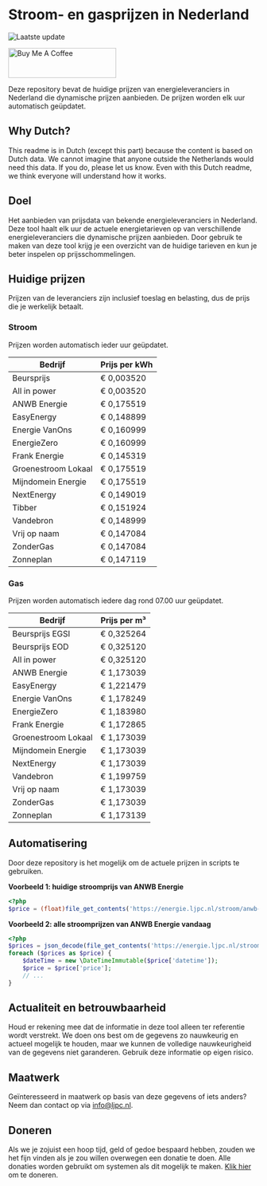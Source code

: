 # Stroom- en gasprijzen in Nederland

![Laatste update](https://img.shields.io/badge/laatste%20update-2025--08--23%2015%3A00%20CET-brightgreen)

<a href="https://www.buymeacoffee.com/Lars-" target="_blank"><img src="https://cdn.buymeacoffee.com/buttons/v2/default-orange.png" alt="Buy Me A Coffee" height="60" style="height: 60px !important;width: 217px !important;" ></a>

Deze repository bevat de huidige prijzen van energieleveranciers in Nederland die dynamische prijzen aanbieden. De prijzen worden elk uur automatisch geüpdatet.

## Why Dutch?

This readme is in Dutch (except this part) because the content is based on Dutch data. We cannot imagine that anyone outside the Netherlands would need this data. If you do, please let us know. Even with this Dutch readme, we think
everyone will understand how it works.

## Doel

Het aanbieden van prijsdata van bekende energieleveranciers in Nederland. Deze tool haalt elk uur de actuele energietarieven op van verschillende energieleveranciers die dynamische prijzen aanbieden. Door gebruik te maken van deze tool
krijg je een overzicht van de huidige tarieven en kun je beter inspelen op prijsschommelingen.

## Huidige prijzen

Prijzen van de leveranciers zijn inclusief toeslag en belasting, dus de prijs die je werkelijk betaalt.

### Stroom

Prijzen worden automatisch ieder uur geüpdatet.

 Bedrijf | Prijs per kWh 
---------|---------------
Beursprijs | € 0,003520
All in power | € 0,003520
ANWB Energie | € 0,175519
EasyEnergy | € 0,148899
Energie VanOns | € 0,160999
EnergieZero | € 0,160999
Frank Energie | € 0,145319
Groenestroom Lokaal | € 0,175519
Mijndomein Energie | € 0,175519
NextEnergy | € 0,149019
Tibber | € 0,151924
Vandebron | € 0,148999
Vrij op naam | € 0,147084
ZonderGas | € 0,147084
Zonneplan | € 0,147119


### Gas

Prijzen worden automatisch iedere dag rond 07.00 uur geüpdatet.

 Bedrijf | Prijs per m³ 
---------|--------------
Beursprijs EGSI | € 0,325264
Beursprijs EOD | € 0,325120
All in power | € 0,325120
ANWB Energie | € 1,173039
EasyEnergy | € 1,221479
Energie VanOns | € 1,178249
EnergieZero | € 1,183980
Frank Energie | € 1,172865
Groenestroom Lokaal | € 1,173039
Mijndomein Energie | € 1,173039
NextEnergy | € 1,173039
Vandebron | € 1,199759
Vrij op naam | € 1,173039
ZonderGas | € 1,173039
Zonneplan | € 1,173139


## Automatisering

Door deze repository is het mogelijk om de actuele prijzen in scripts te gebruiken.

**Voorbeeld 1: huidige stroomprijs van ANWB Energie**

```php
<?php
$price = (float)file_get_contents('https://energie.ljpc.nl/stroom/anwb-energie-nu.txt');

```

**Voorbeeld 2: alle stroomprijzen van ANWB Energie vandaag**

```php
<?php
$prices = json_decode(file_get_contents('https://energie.ljpc.nl/stroom/all-in-power-vandaag.json'),true);
foreach ($prices as $price) {
    $dateTime = new \DateTimeImmutable($price['datetime']);
    $price = $price['price'];
    // ...
}
```

## Actualiteit en betrouwbaarheid

Houd er rekening mee dat de informatie in deze tool alleen ter referentie wordt verstrekt. We doen ons best om de gegevens zo nauwkeurig en actueel mogelijk te houden, maar we kunnen de volledige nauwkeurigheid van de gegevens niet
garanderen. Gebruik deze informatie op eigen risico.

## Maatwerk

Geïnteresseerd in maatwerk op basis van deze gegevens of iets anders? Neem dan contact op
via [info@ljpc.nl](mailto:info@ljpc.nl?subject=Energie%20prijzen).

## Doneren

Als we je zojuist een hoop tijd, geld of gedoe bespaard hebben, zouden we het fijn vinden als je zou willen overwegen een
donatie te doen. Alle donaties worden gebruikt om systemen als dit mogelijk te
maken. [Klik hier](https://www.buymeacoffee.com/Lars-) om te doneren.

